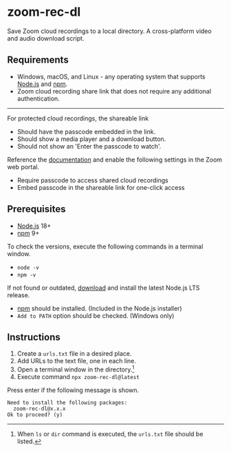 # zoom-rec-dl

Save Zoom cloud recordings to a local directory. A cross-platform video and audio download script.

## Requirements

- Windows, macOS, and Linux - any operating system that supports [Node.js] and [npm].
- Zoom cloud recording share link that does not require any additional authentication.

[node.js]: (https://nodejs.org/)
[npm]: (https://www.npmjs.com/)

---

For protected cloud recordings, the shareable link

- Should have the passcode embedded in the link.
- Should show a media player and a download button.
- Should not show an 'Enter the passcode to watch'.

Reference the [documentation](https://support.zoom.us/hc/en-us/articles/11692220055821) and enable the following settings in the Zoom web portal.

- Require passcode to access shared cloud recordings
- Embed passcode in the shareable link for one-click access

## Prerequisites

- [Node.js] 18+
- [npm] 9+

To check the versions, execute the following commands in a terminal window.

- `node -v`
- `npm -v`

If not found or outdated, [download](https://nodejs.org/en/download/) and install the latest Node.js LTS release.

- [npm] should be installed. (Included in the Node.js installer)
- `Add to PATH` option should be checked. (Windows only)

## Instructions

1. Create a `urls.txt` file in a desired place.
2. Add URLs to the text file, one in each line.
3. Open a terminal window in the directory.[^1]
4. Execute command `npx zoom-rec-dl@latest`

Press enter if the following message is shown.

```
Need to install the following packages:
  zoom-rec-dl@x.x.x
Ok to proceed? (y)
```

[^1]: When `ls` or `dir` command is executed, the `urls.txt` file should be listed.
